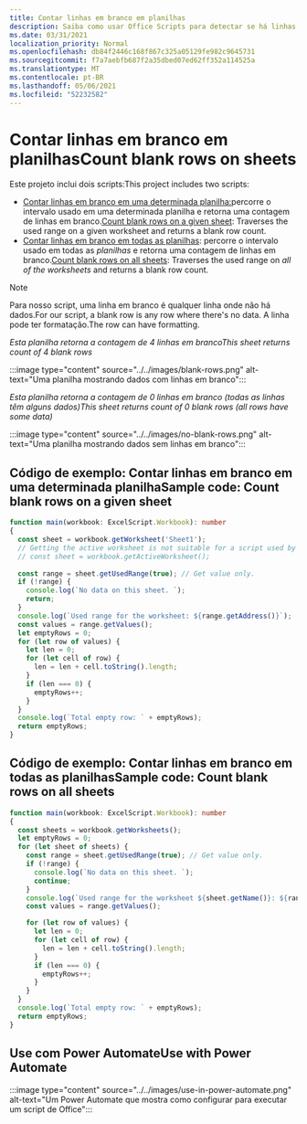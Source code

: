 ```yaml
---
title: Contar linhas em branco em planilhas
description: Saiba como usar Office Scripts para detectar se há linhas em branco em vez de dados em planilhas e, em seguida, relatar a contagem de linhas em branco a ser usada em um fluxo Power Automate.
ms.date: 03/31/2021
localization_priority: Normal
ms.openlocfilehash: db84f2446c168f867c325a05129fe982c9645731
ms.sourcegitcommit: f7a7aebfb687f2a35dbed07ed62ff352a114525a
ms.translationtype: MT
ms.contentlocale: pt-BR
ms.lasthandoff: 05/06/2021
ms.locfileid: "52232582"
---
```

# <a name="count-blank-rows-on-sheets"></a><span data-ttu-id="f469e-103">Contar linhas em branco em planilhas</span><span class="sxs-lookup"><span data-stu-id="f469e-103">Count blank rows on sheets</span></span>

<span data-ttu-id="f469e-104">Este projeto inclui dois scripts:</span><span class="sxs-lookup"><span data-stu-id="f469e-104">This project includes two scripts:</span></span>

* <span data-ttu-id="f469e-105">[Contar linhas em branco em uma determinada planilha:](#sample-code-count-blank-rows-on-a-given-sheet)percorre o intervalo usado em uma determinada planilha e retorna uma contagem de linhas em branco.</span><span class="sxs-lookup"><span data-stu-id="f469e-105">[Count blank rows on a given sheet](#sample-code-count-blank-rows-on-a-given-sheet): Traverses the used range on a given worksheet and returns a blank row count.</span></span>
* <span data-ttu-id="f469e-106">[Contar linhas em branco em todas as planilhas](#sample-code-count-blank-rows-on-all-sheets): percorre o intervalo usado em todas as _planilhas_ e retorna uma contagem de linhas em branco.</span><span class="sxs-lookup"><span data-stu-id="f469e-106">[Count blank rows on all sheets](#sample-code-count-blank-rows-on-all-sheets): Traverses the used range on _all of the worksheets_ and returns a blank row count.</span></span>

> [!NOTE]
> <span data-ttu-id="f469e-107">Para nosso script, uma linha em branco é qualquer linha onde não há dados.</span><span class="sxs-lookup"><span data-stu-id="f469e-107">For our script, a blank row is any row where there's no data.</span></span> <span data-ttu-id="f469e-108">A linha pode ter formatação.</span><span class="sxs-lookup"><span data-stu-id="f469e-108">The row can have formatting.</span></span>

<span data-ttu-id="f469e-109">_Esta planilha retorna a contagem de 4 linhas em branco_</span><span class="sxs-lookup"><span data-stu-id="f469e-109">_This sheet returns count of 4 blank rows_</span></span>

:::image type="content" source="../../images/blank-rows.png" alt-text="Uma planilha mostrando dados com linhas em branco":::

<span data-ttu-id="f469e-111">_Esta planilha retorna a contagem de 0 linhas em branco (todas as linhas têm alguns dados)_</span><span class="sxs-lookup"><span data-stu-id="f469e-111">_This sheet returns count of 0 blank rows (all rows have some data)_</span></span>

:::image type="content" source="../../images/no-blank-rows.png" alt-text="Uma planilha mostrando dados sem linhas em branco":::

## <a name="sample-code-count-blank-rows-on-a-given-sheet"></a><span data-ttu-id="f469e-113">Código de exemplo: Contar linhas em branco em uma determinada planilha</span><span class="sxs-lookup"><span data-stu-id="f469e-113">Sample code: Count blank rows on a given sheet</span></span>

```TypeScript
function main(workbook: ExcelScript.Workbook): number
{
  const sheet = workbook.getWorksheet('Sheet1'); 
  // Getting the active worksheet is not suitable for a script used by Power Automate.
  // const sheet = workbook.getActiveWorksheet();
  
  const range = sheet.getUsedRange(true); // Get value only.
  if (!range) {
    console.log(`No data on this sheet. `);
    return;
  }
  console.log(`Used range for the worksheet: ${range.getAddress()}`);
  const values = range.getValues();
  let emptyRows = 0;
  for (let row of values) {
    let len = 0; 
    for (let cell of row) {
      len = len + cell.toString().length;
    }
    if (len === 0) { 
      emptyRows++;
    }
  }
  console.log(`Total empty row: ` + emptyRows);
  return emptyRows;
}
```

## <a name="sample-code-count-blank-rows-on-all-sheets"></a><span data-ttu-id="f469e-114">Código de exemplo: Contar linhas em branco em todas as planilhas</span><span class="sxs-lookup"><span data-stu-id="f469e-114">Sample code: Count blank rows on all sheets</span></span>

```TypeScript
function main(workbook: ExcelScript.Workbook): number
{
  const sheets = workbook.getWorksheets();
  let emptyRows = 0;
  for (let sheet of sheets) { 
    const range = sheet.getUsedRange(true); // Get value only.
    if (!range) {
      console.log(`No data on this sheet. `);
      continue;
    }
    console.log(`Used range for the worksheet ${sheet.getName()}: ${range.getAddress()}`);
    const values = range.getValues();

    for (let row of values) {
      let len = 0;
      for (let cell of row) {
        len = len + cell.toString().length;
      }
      if (len === 0) {
        emptyRows++;
      }
    }
  }
  console.log(`Total empty row: ` + emptyRows);
  return emptyRows;
}
```

## <a name="use-with-power-automate"></a><span data-ttu-id="f469e-115">Use com Power Automate</span><span class="sxs-lookup"><span data-stu-id="f469e-115">Use with Power Automate</span></span>

:::image type="content" source="../../images/use-in-power-automate.png" alt-text="Um Power Automate que mostra como configurar para executar um script de Office":::
